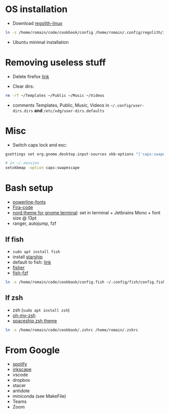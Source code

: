 # OS installation

- Download [regolith-linux](https://regolith-linux.org/)

```bash
ln -s /home/romain/code/cookbook/config /home/romain/.config/regolith/i3/config
```

- Ubuntu minimal installation

# Removing useless stuff

- Delete firefox [link](https://askubuntu.com/questions/16758/removing-firefox-in-ubuntu-with-all-add-ons-like-it-never-existed)

- Clear dirs:

```bash
rm -rf ~/Templates ~/Public ~/Music ~/Videos
```

- comments Templates, Public, Music, Videos in `~/.config/user-dirs.dirs` **and** `/etc/xdg/user-dirs.defaults`

# Misc

- Switch caps lock and esc:

```bash
gsettings set org.gnome.desktop.input-sources xkb-options "['caps:swapescape']"
```

```bash
# in ~/.xession
setxkbmap -option caps:swapescape
```

# Bash setup

- [powerline-fonts](https://github.com/powerline/fonts)
- [Fira-code](https://github.com/tonsky/FiraCode/wiki/Linux-instructions#installing-with-a-package-manager)
- [nord theme for gnome terminal](https://github.com/arcticicestudio/nord-gnome-terminal): set in terminal + Jetbrains Mono + font size @ 13pt
- ranger, autojump, fzf

## If fish

- `sudo apt install fish`
- install [starship](https://github.com/starship/starship)
- default to fish: [link](https://fishshell.com/docs/current/tutorial.html#switching-to-fish)
- [fisher](https://github.com/jorgebucaran/fisher)
- [fish-fzf](https://github.com/PatrickF1/fzf.fish)

```bash
ln -s /home/romain/code/cookbook/config.fish ~/.config/fish/config.fish
```

## If zsh

- zsh (`sudo apt install zsh`)
- [oh-my-zsh](https://github.com/ohmyzsh/ohmyzsh)
- [spaceship zsh theme](https://github.com/denysdovhan/spaceship-prompt)

```bash
ln -s /home/romain/code/cookbook/.zshrc /home/romain/.zshrc
```

# From Google

- [spotify](https://www.spotify.com/ca-en/download/linux/)
- [inkscape](https://inkscape.org/)
- vscode
- dropbox
- stacer
- antidote
- miniconda (see MakeFile)
- Teams
- Zoom
